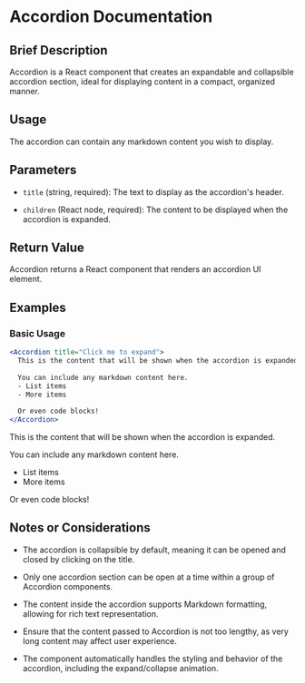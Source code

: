 # Accordion Documentation

## Brief Description

Accordion is a React component that creates an expandable and collapsible accordion section, ideal for displaying content in a compact, organized manner.

## Usage

The accordion can contain any markdown content you wish to display.

## Parameters

* `title` (string, required): The text to display as the accordion's header.

* `children` (React node, required): The content to be displayed when the accordion is expanded.

## Return Value

Accordion returns a React component that renders an accordion UI element.

## Examples

### Basic Usage

```jsx
<Accordion title="Click me to expand">
  This is the content that will be shown when the accordion is expanded.
  
  You can include any markdown content here.
  - List items
  - More items
  
  Or even code blocks!
</Accordion>
```

<Accordion title="Click me to expand">
  This is the content that will be shown when the accordion is expanded.
  
  You can include any markdown content here.
  - List items
  - More items
  
  Or even code blocks!
</Accordion>

## Notes or Considerations

* The accordion is collapsible by default, meaning it can be opened and closed by clicking on the title.

* Only one accordion section can be open at a time within a group of Accordion components.

* The content inside the accordion supports Markdown formatting, allowing for rich text representation.

* Ensure that the content passed to Accordion is not too lengthy, as very long content may affect user experience.

* The component automatically handles the styling and behavior of the accordion, including the expand/collapse animation.
